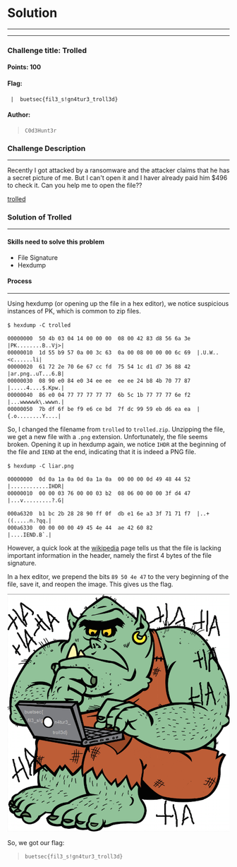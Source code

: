# Solution

---

---

### Challenge title: Trolled

#### Points: 100

#### Flag:

```
 |  buetsec{fil3_s!gn4tur3_troll3d}
```

#### Author:

> ```
> C0d3Hunt3r
> ```

### Challenge Description

---

Recently I got attacked by a ransomware and the attacker claims that he has a secret picture of me. But I can't open it and I haver already paid him $496 to check it. Can you help me to open the file??

[trolled](./trolled)

### Solution of Trolled

---

#### Skills need to solve this problem

- File Signature
- Hexdump

#### Process

---

Using hexdump (or opening up the file in a hex editor), we notice suspicious instances of PK, which is common to zip files.

`$ hexdump -C trolled`

```
00000000  50 4b 03 04 14 00 00 00  08 00 42 83 d8 56 6a 3e  |PK........B..Vj>|
00000010  1d 55 b9 57 0a 00 3c 63  0a 00 08 00 00 00 6c 69  |.U.W..<c......li|
00000020  61 72 2e 70 6e 67 cc fd  75 54 1c d1 d7 36 88 42  |ar.png..uT...6.B|
00000030  08 90 e0 84 e0 34 ee ee  ee ee 24 b8 4b 70 77 87  |.....4....$.Kpw.|
00000040  86 e0 04 77 77 77 77 77  6b 5c 1b 77 77 77 6e f2  |...wwwwwk\.wwwn.|
00000050  7b df 6f be f9 e6 ce bd  7f dc 99 59 eb d6 ea ea  |{.o........Y....|
```
So, I changed the filename from `trolled` to `trolled.zip`. Unzipping the file, we get a new file with a `.png` extension. Unfortunately, the file seems broken. Opening it up in hexdump again, we notice `IHDR` at the beginning of the file and `IEND` at the end, indicating that it is indeed a PNG file.

`$ hexdump -C liar.png`

```
00000000  0d 0a 1a 0a 0d 0a 1a 0a  00 00 00 0d 49 48 44 52  |............IHDR|
00000010  00 00 03 76 00 00 03 b2  08 06 00 00 00 3f d4 47  |...v.........?.G|
```

```
000a6320  b1 bc 2b 28 28 90 ff 0f  db e1 6e a3 3f 71 71 f7  |..+((.....n.?qq.|
000a6330  00 00 00 00 49 45 4e 44  ae 42 60 82              |....IEND.B`.|
```

However, a quick look at the [wikipedia](https://en.wikipedia.org/wiki/Portable_Network_Graphics) page tells us that the file is lacking important information in the header, namely the first 4 bytes of the file signature.

In a hex editor, we prepend the bits `89 50 4e 47` to the very beginning of the file, save it, and reopen the image. This gives us the flag.

![](./Photos/solve.png)

So, we got our flag:

>```
> buetsec{fil3_s!gn4tur3_troll3d}
>```